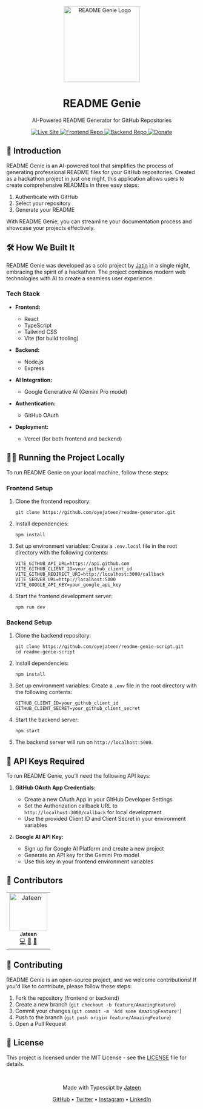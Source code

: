 <div align="center">
  <img src="https://readmegenie.vercel.app/auth.png" alt="README Genie Logo" width="200"/>
  <h1>README Genie</h1>
  <p>AI-Powered README Generator for GitHub Repositories</p>
  <a href="https://readmegenie.vercel.app" target="_blank">
    <img src="https://img.shields.io/badge/Visit-Live%20Site-green" alt="Live Site"/>
  </a>
  <a href="https://github.com/oyejateen/readme-generator" target="_blank">
    <img src="https://img.shields.io/badge/GitHub-Frontend%20Repo-blue" alt="Frontend Repo"/>
  </a>
  <a href="https://github.com/oyejateen/readme-genie-script" target="_blank">
    <img src="https://img.shields.io/badge/GitHub-Backend%20Repo-blue" alt="Backend Repo"/>
  </a>
  <a href="https://buymeacoffee.com/heyjateen" target="_blank">
    <img src="https://img.shields.io/badge/Donate-Buy%20Me%20A%20Coffee-yellow" alt="Donate"/>
  </a>
</div>

## 🚀 Introduction

README Genie is an AI-powered tool that simplifies the process of generating professional README files for your GitHub repositories. Created as a hackathon project in just one night, this application allows users to create comprehensive READMEs in three easy steps:

1. Authenticate with GitHub
2. Select your repository
3. Generate your README

With README Genie, you can streamline your documentation process and showcase your projects effectively.

## 🛠️ How We Built It

README Genie was developed as a solo project by [Jatin](https://github.com/oyejateen) in a single night, embracing the spirit of a hackathon. The project combines modern web technologies with AI to create a seamless user experience.

### Tech Stack

- **Frontend:**
  - React
  - TypeScript
  - Tailwind CSS
  - Vite (for build tooling)

- **Backend:**
  - Node.js
  - Express

- **AI Integration:**
  - Google Generative AI (Gemini Pro model)

- **Authentication:**
  - GitHub OAuth

- **Deployment:**
  - Vercel (for both frontend and backend)

## 🏃‍♂️ Running the Project Locally

To run README Genie on your local machine, follow these steps:

### Frontend Setup

1. Clone the frontend repository:
   ```
   git clone https://github.com/oyejateen/readme-generator.git
   ```

2. Install dependencies:
   ```
   npm install
   ```

3. Set up environment variables:
   Create a `.env.local` file in the root directory with the following contents:
   ```
   VITE_GITHUB_API_URL=https://api.github.com
   VITE_GITHUB_CLIENT_ID=your_github_client_id
   VITE_GITHUB_REDIRECT_URI=http://localhost:3000/callback
   VITE_SERVER_URL=http://localhost:5000
   VITE_GOOGLE_API_KEY=your_google_api_key
   ```

4. Start the frontend development server:
   ```
   npm run dev
   ```

### Backend Setup

1. Clone the backend repository:
   ```
   git clone https://github.com/oyejateen/readme-genie-script.git
   cd readme-genie-script
   ```

2. Install dependencies:
   ```
   npm install
   ```

3. Set up environment variables:
   Create a `.env` file in the root directory with the following contents:
   ```
   GITHUB_CLIENT_ID=your_github_client_id
   GITHUB_CLIENT_SECRET=your_github_client_secret
   ```

4. Start the backend server:
   ```
   npm start
   ```

5. The backend server will run on `http://localhost:5000`.

## 🔑 API Keys Required

To run README Genie, you'll need the following API keys:

1. **GitHub OAuth App Credentials:**
   - Create a new OAuth App in your GitHub Developer Settings
   - Set the Authorization callback URL to `http://localhost:3000/callback` for local development
   - Use the provided Client ID and Client Secret in your environment variables

2. **Google AI API Key:**
   - Sign up for Google AI Platform and create a new project
   - Generate an API key for the Gemini Pro model
   - Use this key in your frontend environment variables

## 👥 Contributors

<table>
  <tr>
    <td align="center">
      <a href="https://github.com/oyejateen">
        <img src="https://avatars.githubusercontent.com/u/75193966?v=4" width="100px;" alt="Jateen"/>
        <br />
        <sub><b>Jateen</b></sub>
      </a>
      <br />
      <a href="#" title="Code">💻</a>
      <a href="#" title="Design">🎨</a>
      <a href="#" title="Ideas">🤔</a>
    </td>
  </tr>
</table>

## 🤝 Contributing

README Genie is an open-source project, and we welcome contributions! If you'd like to contribute, please follow these steps:

1. Fork the repository (frontend or backend)
2. Create a new branch (`git checkout -b feature/AmazingFeature`)
3. Commit your changes (`git commit -m 'Add some AmazingFeature'`)
4. Push to the branch (`git push origin feature/AmazingFeature`)
5. Open a Pull Request

## 📄 License

This project is licensed under the MIT License - see the [LICENSE](LICENSE) file for details.

<div align="center">
  <br />
  <p>Made with Typescipt by <a href="https://github.com/oyejateen">Jateen</a></p>
  <p>
    <a href="https://github.com/oyejateen" target="_blank">GitHub</a> •
    <a href="https://x.com/oyejateen" target="_blank">Twitter</a> •
    <a href="https://instagram.com/heyjateen" target="_blank">Instagram</a> •
    <a href="https://linkedin.com/in/oyejateen" target="_blank">LinkedIn</a>
  </p>
</div>
